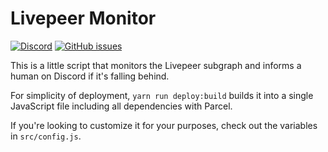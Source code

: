 # Livepeer Monitor

[![Discord](https://img.shields.io/discord/423160867534929930.svg?style=flat-square)](https://discord.gg/7wRSUGX)
[![GitHub issues](https://img.shields.io/github/issues/livepeer/livepeerjs/monitor.svg?style=flat-square)](https://github.com/livepeer/livepeerjs/labels/monitor)

This is a little script that monitors the Livepeer subgraph and informs a human
on Discord if it's falling behind.

For simplicity of deployment, `yarn run deploy:build` builds it into a single
JavaScript file including all dependencies with Parcel.

If you're looking to customize it for your purposes, check out the variables in
`src/config.js`.

